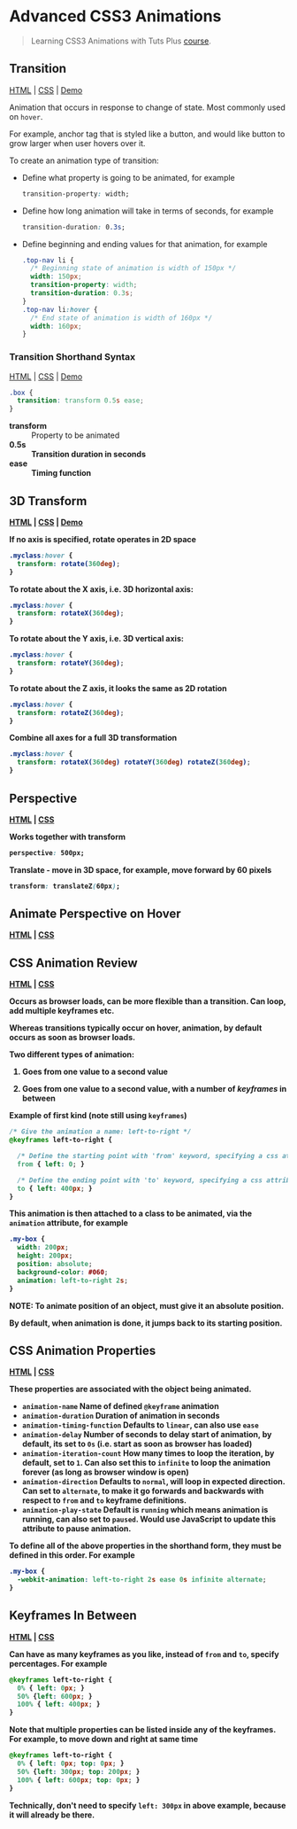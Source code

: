 Advanced CSS3 Animations
==========

> Learning CSS3 Animations with Tuts Plus [course](https://webdesign.tutsplus.com/courses/advanced-css3-animations).

## Transition

[HTML](transition-intro/index.html.html) | [CSS](transition-intro/css/lesson00.css.css) | [Demo](http://codepen.io/danielabar/pen/Eaevjx)

Animation that occurs in response to change of state. Most commonly used on `hover`.

For example, anchor tag that is styled like a button, and would like button to grow larger when user hovers over it.

To create an animation type of transition:

* Define what property is going to be animated, for example

  ```css
  transition-property: width;
  ```

* Define how long animation will take in terms of seconds, for example

  ```css
  transition-duration: 0.3s;
  ```

* Define beginning and ending values for that animation, for example

  ```css
  .top-nav li {
    /* Beginning state of animation is width of 150px */
    width: 150px;
    transition-property: width;
    transition-duration: 0.3s;
  }
  .top-nav li:hover {
    /* End state of animation is width of 160px */
    width: 160px;
  }
  ```

### Transition Shorthand Syntax

[HTML](transition-review/transition-primer.html) | [CSS](transition-review/css/styles.css) | [Demo](http://codepen.io/danielabar/pen/qEMVBL)

  ```css
  .box {
    transition: transform 0.5s ease;
  }
  ```

<dl>
  <dt><strong>transform</strong></dt>
  <dd>Property to be animated</dd>
  <dt><strong>0.5s</dt>
  <dd>Transition duration in seconds</dd>
  <dt><strong>ease</strong></dt>
  <dd>Timing function</dd>
</dl>

## 3D Transform

[HTML](transform-3d/transition-primer.html) | [CSS](transform-3d/styles.css) | [Demo](http://codepen.io/danielabar/pen/wBEyMb)

If no axis is specified, rotate operates in 2D space

  ```css
  .myclass:hover {
    transform: rotate(360deg);
  }
  ```

To rotate about the X axis, i.e. 3D horizontal axis:

  ```css
  .myclass:hover {
    transform: rotateX(360deg);
  }
  ```

To rotate about the Y axis, i.e. 3D vertical axis:

  ```css
  .myclass:hover {
    transform: rotateY(360deg);
  }
  ```

To rotate about the Z axis, it looks the same as 2D rotation

  ```css
  .myclass:hover {
    transform: rotateZ(360deg);
  }
  ```

Combine all axes for a full 3D transformation

  ```css
  .myclass:hover {
    transform: rotateX(360deg) rotateY(360deg) rotateZ(360deg);
  }
  ```

## Perspective

[HTML](portfolio/index02.html) | [CSS](portfolio/portfolio02.css)

Works together with transform

  ```css
  perspective: 500px;
  ```

Translate - move in 3D space, for example, move forward by 60 pixels

  ```css
  transform: translateZ(60px);
  ```

## Animate Perspective on Hover

[HTML](portfolio/index03.html) | [CSS](portfolio/portfolio03.css)

## CSS Animation Review

[HTML](animation-review/animationReview.html) | [CSS](animation-review/animationPrimer.css)

Occurs as browser loads, can be more flexible than a transition.
Can loop, add multiple keyframes etc.

Whereas transitions typically occur on hover, animation, by default occurs as soon as browser loads.

Two different types of animation:

1. Goes from one value to a second value

1. Goes from one value to a second value, with a number of _keyframes_ in between

Example of first kind (note still using `keyframes`)

  ```CSS
  /* Give the animation a name: left-to-right */
  @keyframes left-to-right {

    /* Define the starting point with 'from' keyword, specifying a css attribute and starting value */
    from { left: 0; }

    /* Define the ending point with 'to' keyword, specifying a css attribute and ending value */
    to { left: 400px; }
  }
  ```

This animation is then attached to a class to be animated, via the `animation` attribute, for example

  ```css
  .my-box {
    width: 200px;
    height: 200px;
    position: absolute;
    background-color: #060;
    animation: left-to-right 2s;
  }
  ```

NOTE: To animate position of an object, must give it an absolute position.

By default, when animation is done, it jumps back to its starting position.

## CSS Animation Properties

[HTML](animation-properties/animationProperties.html) | [CSS](animation-properties/animationProperties.css)

These properties are associated with the object being animated.

* `animation-name` Name of defined  `@keyframe` animation
* `animation-duration` Duration of animation in seconds
* `animation-timing-function` Defaults to `linear`, can also use `ease`
* `animation-delay` Number of seconds to delay start of animation, by default, its set to `0s` (i.e. start as soon as browser has loaded)
* `animation-iteration-count` How many times to loop the iteration, by default, set to `1`.
Can also set this to `infinite` to loop the animation forever (as long as browser window is open)
* `animation-direction` Defaults to `normal`, will loop in expected direction.
Can set to `alternate`, to make it go forwards and backwards with respect to `from` and `to` keyframe definitions.
* `animation-play-state` Default is `running` which means animation is running, can also set to `paused`.
Would use JavaScript to update this attribute to pause animation.

To define all of the above properties in the shorthand form, they must be defined in this order. For example

  ```css
  .my-box {
    -webkit-animation: left-to-right 2s ease 0s infinite alternate;
  }
  ```

## Keyframes In Between

[HTML](in-between/inBetween.html) | [CSS](in-between/inBetween.css)

Can have as many keyframes as you like, instead of `from` and `to`, specify percentages. For example

  ```css
  @keyframes left-to-right {
    0% { left: 0px; }
    50% {left: 600px; }
    100% { left: 400px; }
  }
  ```

Note that multiple properties can be listed inside any of the keyframes. For example, to move down and right at same time

  ```css
  @keyframes left-to-right {
    0% { left: 0px; top: 0px; }
    50% {left: 300px; top: 200px; }
    100% { left: 600px; top: 0px; }
  }
  ```

Technically, don't need to specify `left: 300px` in above example, because it will already be there.
